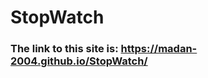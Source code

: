 # StopWatch
<h3>The link to this site is: <a href="https://madan-2004.github.io/StopWatch/">https://madan-2004.github.io/StopWatch/</a></h3>

